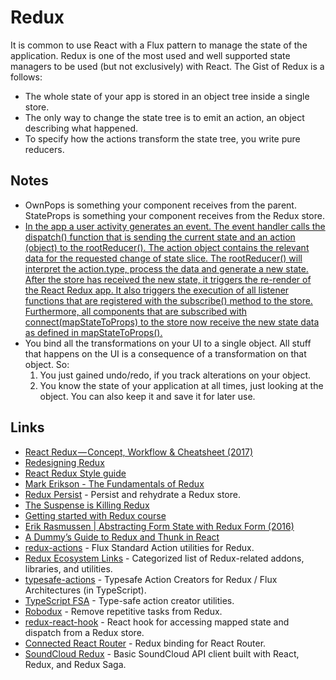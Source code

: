# Redux

It is common to use React with a Flux pattern to manage the state of the application. Redux is one of the most used and well supported state managers to be used \(but not exclusively\) with React. The Gist of Redux is a follows:

* The whole state of your app is stored in an object tree inside a single store.
* The only way to change the state tree is to emit an action, an object describing what happened.
* To specify how the actions transform the state tree, you write pure reducers.

## Notes

* OwnPops is something your component receives from the parent. StateProps is something your component receives from the Redux store.
* [In the app a user activity generates an event. The event handler calls the dispatch\(\) function that is sending the current state and an action \(object\) to the rootReducer\(\). The action object contains the relevant data for the requested change of state slice. The rootReducer\(\) will interpret the action.type, process the data and generate a new state. After the store has received the new state, it triggers the re-render of the React Redux app. It also triggers the execution of all listener functions that are registered with the subscribe\(\) method to the store. Furthermore, all components that are subscribed with connect\(mapStateToProps\) to the store now receive the new state data as defined in mapStateToProps\(\).](https://medium.com/@javascript_7596/react-redux-concept-workflow-cheatsheet-be00e3ffa853)
* You bind all the transformations on your UI to a single object. All stuff that happens on the UI is a consequence of a transformation on that object. So:
  1. You just gained undo/redo, if you track alterations on your object.
  2. You know the state of your application at all times, just looking at the object. You can also keep it and save it for later use.

## Links

* [React Redux — Concept, Workflow & Cheatsheet \(2017\)](https://medium.com/@javascript_7596/react-redux-concept-workflow-cheatsheet-be00e3ffa853)
* [Redesigning Redux](https://hackernoon.com/redesigning-redux-b2baee8b8a38)
* [React Redux Style guide](https://github.com/iraycd/React-Redux-Styleguide#readme)
* [Mark Erikson - The Fundamentals of Redux](https://www.youtube.com/watch?v=ewelU8WHXQ4&index=7&list=PLRvKvw42Rc7OWK5s-YGGFSmByDzzgC0HP)
* [Redux Persist](https://github.com/rt2zz/redux-persist#readme) - Persist and rehydrate a Redux store.
* [The Suspense is Killing Redux](https://medium.com/@ryanflorence/the-suspense-is-killing-redux-e888f9692430)
* [Getting started with Redux course](https://egghead.io/courses/getting-started-with-redux)
* [Erik Rasmussen \| Abstracting Form State with Redux Form \(2016\)](https://www.youtube.com/watch?v=eDTi7lYR1VU)
* [A Dummy’s Guide to Redux and Thunk in React](https://medium.com/@stowball/a-dummys-guide-to-redux-and-thunk-in-react-d8904a7005d3)
* [redux-actions](https://github.com/redux-utilities/redux-actions) - Flux Standard Action utilities for Redux.
* [Redux Ecosystem Links](https://github.com/markerikson/redux-ecosystem-links#readme) - Categorized list of Redux-related addons, libraries, and utilities.
* [typesafe-actions](https://github.com/piotrwitek/typesafe-actions) - Typesafe Action Creators for Redux / Flux Architectures \(in TypeScript\).
* [TypeScript FSA](https://github.com/aikoven/typescript-fsa) - Type-safe action creator utilities.
* [Robodux](https://github.com/neurosnap/robodux) - Remove repetitive tasks from Redux.
* [redux-react-hook](https://github.com/facebookincubator/redux-react-hook) - React hook for accessing mapped state and dispatch from a Redux store.
* [Connected React Router](https://github.com/supasate/connected-react-router) - Redux binding for React Router.
* [SoundCloud Redux](https://github.com/r-park/soundcloud-redux) - Basic SoundCloud API client built with React, Redux, and Redux Saga.

